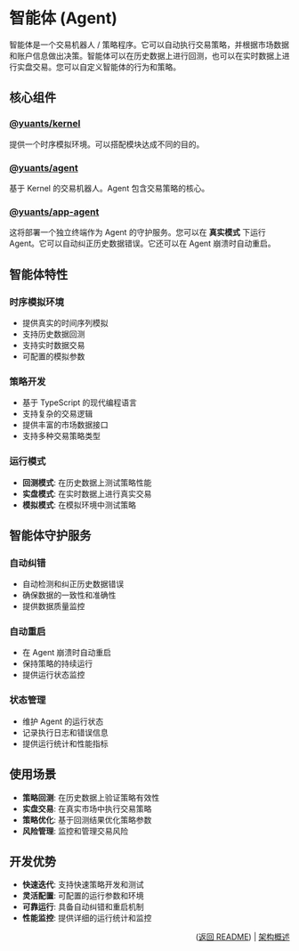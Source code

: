 # 智能体 (Agent)

智能体是一个交易机器人 / 策略程序。它可以自动执行交易策略，并根据市场数据和账户信息做出决策。智能体可以在历史数据上进行回测，也可以在实时数据上进行实盘交易。您可以自定义智能体的行为和策略。

## 核心组件

### [@yuants/kernel](libraries/kernel)

提供一个时序模拟环境。可以搭配模块达成不同的目的。

### [@yuants/agent](libraries/agent)

基于 Kernel 的交易机器人。Agent 包含交易策略的核心。

### [@yuants/app-agent](apps/agent)

这将部署一个独立终端作为 Agent 的守护服务。您可以在 **真实模式** 下运行 Agent。它可以自动纠正历史数据错误。它还可以在 Agent 崩溃时自动重启。

## 智能体特性

### 时序模拟环境

- 提供真实的时间序列模拟
- 支持历史数据回测
- 支持实时数据交易
- 可配置的模拟参数

### 策略开发

- 基于 TypeScript 的现代编程语言
- 支持复杂的交易逻辑
- 提供丰富的市场数据接口
- 支持多种交易策略类型

### 运行模式

- **回测模式**: 在历史数据上测试策略性能
- **实盘模式**: 在实时数据上进行真实交易
- **模拟模式**: 在模拟环境中测试策略

## 智能体守护服务

### 自动纠错

- 自动检测和纠正历史数据错误
- 确保数据的一致性和准确性
- 提供数据质量监控

### 自动重启

- 在 Agent 崩溃时自动重启
- 保持策略的持续运行
- 提供运行状态监控

### 状态管理

- 维护 Agent 的运行状态
- 记录执行日志和错误信息
- 提供运行统计和性能指标

## 使用场景

- **策略回测**: 在历史数据上验证策略有效性
- **实盘交易**: 在真实市场中执行交易策略
- **策略优化**: 基于回测结果优化策略参数
- **风险管理**: 监控和管理交易风险

## 开发优势

- **快速迭代**: 支持快速策略开发和测试
- **灵活配置**: 可配置的运行参数和环境
- **可靠运行**: 具备自动纠错和重启机制
- **性能监控**: 提供详细的运行统计和监控

<p align="right">(<a href="../README.zh-Hans.md">返回 README</a>) | <a href="architecture-overview.md">架构概述</a></p>
